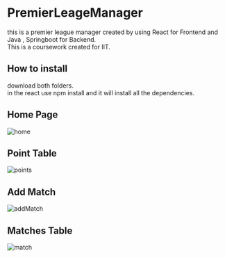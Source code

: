 # PremierLeageManager
this is a premier league manager created by using React for Frontend and Java , Springboot for Backend.<br/>
This is a coursework created for IIT.

## How to install
download both folders.<br/>
in the react use npm install and it will install all the dependencies.

## Home Page
![home](https://user-images.githubusercontent.com/29306300/119235944-76d03100-bb52-11eb-96c6-d16651c3a0c4.png)

## Point Table
![points](https://user-images.githubusercontent.com/29306300/119235986-b4cd5500-bb52-11eb-8ad2-8be6352c85f6.png)

## Add Match
![addMatch](https://user-images.githubusercontent.com/29306300/119236031-db8b8b80-bb52-11eb-87c8-1b14bd9c8cca.png)

## Matches Table
![match](https://user-images.githubusercontent.com/29306300/119236076-1d1c3680-bb53-11eb-8b07-cb4bec7fd1be.png)





